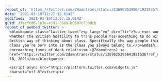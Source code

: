 ```yaml
---
repost_of: 'https://twitter.com/2damntrans/status/1369625395641921536?s=12'
date: '2021-03-10T12:27:15.614Z'
modified: '2021-03-10T12:27:15.614Z'
guid: 3fecfcdd-1b3e-45d1-8608-b0597c738dcb
repost_of_oembed_twitter: >
  <blockquote class="twitter-tweet"><p lang="en" dir="ltr">You ever wonder
  whether the British hostility to trans people has something to do with the
  British way of thinking about class. Specifically the way people think the
  class you’re born into is the class you always belong to.</p>&mdash;
  encroaching fumes of dank relativism (@2damntrans) <a
  href="https://twitter.com/2damntrans/status/1369625395641921536?ref_src=twsrc%5Etfw">March
  10, 2021</a></blockquote>

  <script async src="https://platform.twitter.com/widgets.js"
  charset="utf-8"></script>
---
```

 
